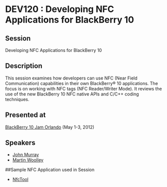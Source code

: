 # DEV120 : Developing NFC Applications for BlackBerry 10

## Session
Developing NFC Applications for BlackBerry 10

## Description
This session examines how developers can use NFC (Near Field Communication) capabilities in their own BlackBerry® 10 applications. The focus is on working with NFC tags (NFC Reader/Writer Mode). It reviews the use of the new BlackBerry 10 NFC native APIs and C/C++ coding techniques.

## Presented at
[BlackBerry 10 Jam Orlando](http://www.blackberryjamconference.com/) (May 1-3, 2012)

## Speakers 
* [John Murray](https://twitter.com/#!/jcmrim)
* [Martin Woolley](https://twitter.com/#!/mdwrim)

##Sample NFC Application used in Session
* [NfcTool](https://github.com/blackberry/Cascades-Community-Samples/tree/master/NfcTool)
